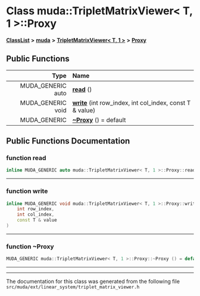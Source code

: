 

# Class muda::TripletMatrixViewer&lt; T, 1 &gt;::Proxy



[**ClassList**](annotated.md) **>** [**muda**](namespacemuda.md) **>** [**TripletMatrixViewer&lt; T, 1 &gt;**](classmuda_1_1_triplet_matrix_viewer_3_01_t_00_011_01_4.md) **>** [**Proxy**](classmuda_1_1_triplet_matrix_viewer_3_01_t_00_011_01_4_1_1_proxy.md)










































## Public Functions

| Type | Name |
| ---: | :--- |
|  MUDA\_GENERIC auto | [**read**](#function-read) () <br> |
|  MUDA\_GENERIC void | [**write**](#function-write) (int row\_index, int col\_index, const T & value) <br> |
|  MUDA\_GENERIC | [**~Proxy**](#function-proxy) () = default<br> |




























## Public Functions Documentation




### function read 

```C++
inline MUDA_GENERIC auto muda::TripletMatrixViewer< T, 1 >::Proxy::read () 
```




<hr>



### function write 

```C++
inline MUDA_GENERIC void muda::TripletMatrixViewer< T, 1 >::Proxy::write (
    int row_index,
    int col_index,
    const T & value
) 
```




<hr>



### function ~Proxy 

```C++
MUDA_GENERIC muda::TripletMatrixViewer< T, 1 >::Proxy::~Proxy () = default
```




<hr>

------------------------------
The documentation for this class was generated from the following file `src/muda/ext/linear_system/triplet_matrix_viewer.h`

